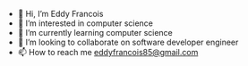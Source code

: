 - 👋 Hi, I’m Eddy Francois
- 👀 I’m interested in computer science
- 🌱 I’m currently learning computer science 
- 💞️ I’m looking to collaborate on software developer engineer 
- 📫 How to reach me eddyfrancois85@gmail.com

<!---
eddyFrancois/eddyFrancois is a ✨ special ✨ repository because its `README.md` (this file) appears on your GitHub profile.
You can click the Preview link to take a look at your changes.
--->
